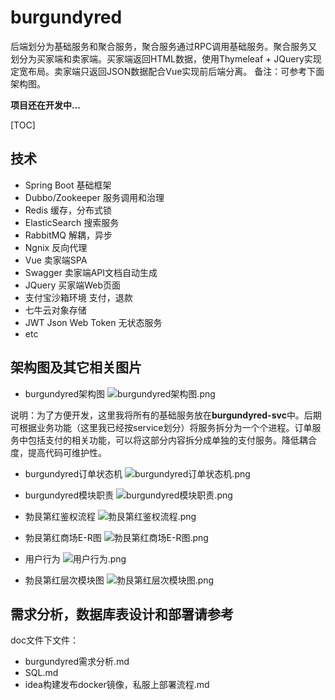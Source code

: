 # burgundyred

后端划分为基础服务和聚合服务，聚合服务通过RPC调用基础服务。聚合服务又划分为买家端和卖家端。买家端返回HTML数据，使用Thymeleaf + JQuery实现定宽布局。卖家端只返回JSON数据配合Vue实现前后端分离。
备注：可参考下面架构图。

**项目还在开发中...**

[TOC]

## 技术

- Spring Boot 基础框架
- Dubbo/Zookeeper 服务调用和治理
- Redis 缓存，分布式锁
- ElasticSearch 搜索服务
- RabbitMQ 解耦，异步
- Ngnix 反向代理
- Vue 卖家端SPA
- Swagger 卖家端API文档自动生成
- JQuery 买家端Web页面
- 支付宝沙箱环境 支付，退款
- 七牛云对象存储
- JWT Json Web Token 无状态服务
- etc

## 架构图及其它相关图片

- burgundyred架构图
![burgundyred架构图.png](https://i.loli.net/2019/11/06/TitoeGn8bzZpmNP.png)

说明：为了方便开发，这里我将所有的基础服务放在**burgundyred-svc**中。后期可根据业务功能（这里我已经按service划分）将服务拆分为一个个进程。订单服务中包括支付的相关功能，可以将这部分内容拆分成单独的支付服务。降低耦合度，提高代码可维护性。

- burgundyred订单状态机
![burgundyred订单状态机.png](https://i.loli.net/2019/11/06/6MejvJgSR9TtH3G.png)

- burgundyred模块职责
![burgundyred模块职责.png](https://i.loli.net/2019/11/06/3qd5syA2FWUr876.png)

- 勃艮第红鉴权流程
![勃艮第红鉴权流程.png](https://i.loli.net/2019/11/06/3Iqtj4DRzKhQeoi.png)

- 勃艮第红商场E-R图
![勃艮第红商场E-R图.png](https://i.loli.net/2019/11/06/erlNhnmDCMxJTsP.png)

- 用户行为
![用户行为.png](https://i.loli.net/2019/11/06/9ljwOCnVfp8rKsS.png)

- 勃艮第红层次模块图
![勃艮第红层次模块图.png](https://i.loli.net/2019/11/06/qc2PrBCZUeugQL9.png)

## 需求分析，数据库表设计和部署请参考

doc文件下文件：
- burgundyred需求分析.md
- SQL.md
- idea构建发布docker镜像，私服上部署流程.md
